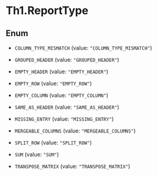 # Th1.ReportType

## Enum


* `COLUMN_TYPE_MISMATCH` (value: `"COLUMN_TYPE_MISMATCH"`)

* `GROUPED_HEADER` (value: `"GROUPED_HEADER"`)

* `EMPTY_HEADER` (value: `"EMPTY_HEADER"`)

* `EMPTY_ROW` (value: `"EMPTY_ROW"`)

* `EMPTY_COLUMN` (value: `"EMPTY_COLUMN"`)

* `SAME_AS_HEADER` (value: `"SAME_AS_HEADER"`)

* `MISSING_ENTRY` (value: `"MISSING_ENTRY"`)

* `MERGEABLE_COLUMNS` (value: `"MERGEABLE_COLUMNS"`)

* `SPLIT_ROW` (value: `"SPLIT_ROW"`)

* `SUM` (value: `"SUM"`)

* `TRANSPOSE_MATRIX` (value: `"TRANSPOSE_MATRIX"`)


